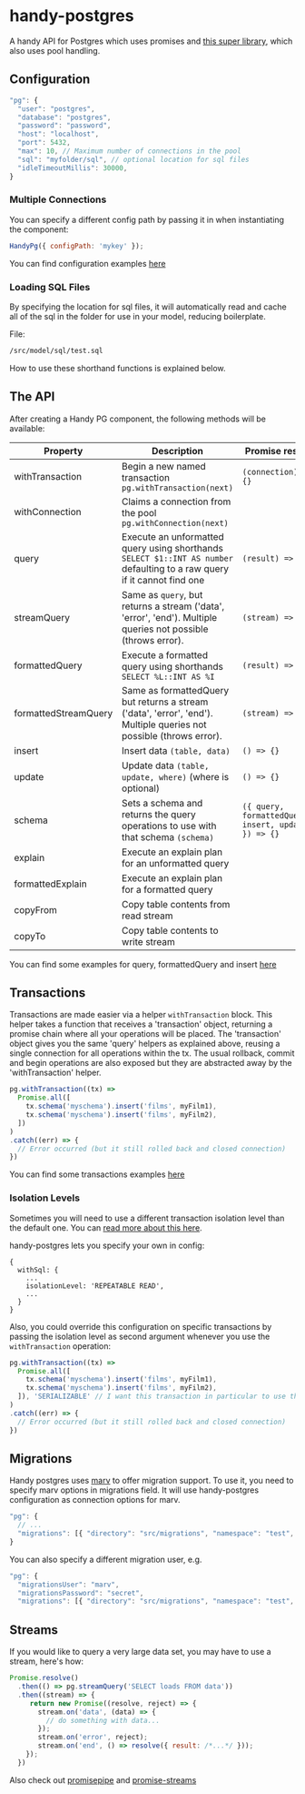 # handy-postgres

A handy API for Postgres which uses promises and [this super library](https://github.com/brianc/node-postgres), which also uses pool handling.

## Configuration

```js
"pg": {
  "user": "postgres",
  "database": "postgres",
  "password": "password",
  "host": "localhost",
  "port": 5432,
  "max": 10, // Maximum number of connections in the pool
  "sql": "myfolder/sql", // optional location for sql files
  "idleTimeoutMillis": 30000,
}
```

### Multiple Connections

You can specify a different config path by passing it in when instantiating the component:

```js
HandyPg({ configPath: 'mykey' });
```

You can find configuration examples [here](https://github.com/guidesmiths/handy-postgres/blob/master/test/e2e/config.test.js)

### Loading SQL Files

By specifying the location for sql files, it will automatically read and cache all of the sql in the folder for use in your model, reducing boilerplate.

File:

```sh
/src/model/sql/test.sql
```

How to use these shorthand functions is explained below.

## The API

After creating a Handy PG component, the following methods will be available:

| Property  | Description | Promise result |
| ------------- | ------------- | ----------- |
| withTransaction | Begin a new named transaction `pg.withTransaction(next)` | `(connection) => {}` |
| withConnection | Claims a connection from the pool `pg.withConnection(next)` |
| query | Execute an unformatted query using shorthands `SELECT $1::INT AS number` defaulting to a raw query if it cannot find one | `(result) => {}` |
| streamQuery | Same as `query`, but returns a stream ('data', 'error', 'end'). Multiple queries not possible (throws error). | `(stream) => {}` |
| formattedQuery | Execute a formatted query using shorthands `SELECT %L::INT AS %I` | `(result) => {}` |
| formattedStreamQuery | Same as formattedQuery but returns a stream ('data', 'error', 'end'). Multiple queries not possible (throws error). | `(stream) => {}` |
| insert | Insert data `(table, data)` | `() => {}` |
| update | Update data `(table, update, where)` (where is optional)| `() => {}` |
| schema | Sets a schema and returns the query operations to use with that schema `(schema)`| `({ query, formattedQuery, insert, update }) => {}` |
| explain | Execute an explain plan for an unformatted query |
| formattedExplain | Execute an explain plan for a formatted query |
| copyFrom | Copy table contents from read stream |
| copyTo | Copy table contents to write stream |

You can find some examples for query, formattedQuery and insert [here](https://github.com/guidesmiths/handy-postgres/blob/master/test/e2e/query.test.js)

## Transactions

Transactions are made easier via a helper `withTransaction` block.  This helper takes a function that receives a 'transaction' object, returning a promise chain where all your operations will be placed. The 'transaction' object gives you the same 'query' helpers as explained above, reusing a single connection for all operations within the tx. The usual rollback, commit and begin operations are also exposed but they are abstracted away by the 'withTransaction' helper.


```js
pg.withTransaction((tx) =>
  Promise.all([
    tx.schema('myschema').insert('films', myFilm1),
    tx.schema('myschema').insert('films', myFilm2),
  ])
)
.catch((err) => {
  // Error occurred (but it still rolled back and closed connection)
})
```

You can find some transactions examples [here](https://github.com/guidesmiths/handy-postgres/blob/master/test/e2e/tx.test.js)

### Isolation Levels

Sometimes you will need to use a different transaction isolation level than the default one. You can [read more about this here](https://www.postgresql.org/docs/9.1/static/transaction-iso.html).

handy-postgres lets you specify your own in config:

```
{
  withSql: {
    ...
    isolationLevel: 'REPEATABLE READ',
    ...
  }
}
```
Also, you could override this configuration on specific transactions by passing the isolation level as second argument whenever you use the `withTransaction` operation:

```js
pg.withTransaction((tx) =>
  Promise.all([
    tx.schema('myschema').insert('films', myFilm1),
    tx.schema('myschema').insert('films', myFilm2),
  ]), 'SERIALIZABLE' // I want this transaction in particular to use the SERIALIZABLE isolation level
)
.catch((err) => {
  // Error occurred (but it still rolled back and closed connection)
})
```
## Migrations

Handy postgres uses [marv](https://github.com/guidesmiths/marv) to offer migration support. To use it, you need to specify marv options in migrations field. It will use handy-postgres configuration as connection options for marv.

```js
"pg": {
  // ...
  "migrations": [{ "directory": "src/migrations", "namespace": "test", "filter": "\\.sql$" }],
}
```

You can also specify a different migration user, e.g.

```js
"pg": {
  "migrationsUser": "marv",
  "migrationsPassword": "secret",
  "migrations": [{ "directory": "src/migrations", "namespace": "test", "filter": "\\.sql$" }],

```

## Streams
If you would like to query a very large data set, you may have to use a stream, here's how:

```js
Promise.resolve()
  .then(() => pg.streamQuery('SELECT loads FROM data'))
  .then((stream) => {
     return new Promise((resolve, reject) => {
       stream.on('data', (data) => {
         // do something with data...
       });
       stream.on('error', reject);
       stream.on('end', () => resolve({ result: /*...*/ }));
    });
  })
```
Also check out [promisepipe](https://www.npmjs.com/package/promisepipe) and [promise-streams](https://www.npmjs.com/package/promise-streams)
